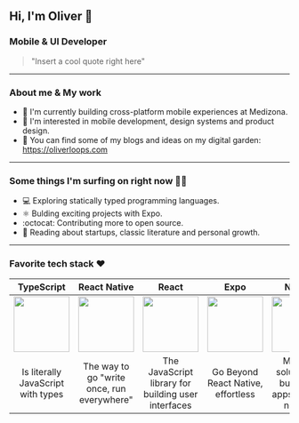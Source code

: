 ## Hi, I'm Oliver :wave:
### Mobile & UI Developer 
> "Insert a cool quote right here"

---
### About me & My work

* 🏥 I'm currently building cross-platform mobile experiences at Medizona.
* 📱 I'm interested in mobile development, design systems and product design.
* 🌱 You can find some of my blogs and ideas on my digital garden: https://oliverloops.com
___

### Some things I'm surfing on right now 🏄‍♂️

* :computer: Exploring statically typed programming languages.
* :atom_symbol: Bulding exciting projects with Expo.
* :octocat: Contributing more to open source.
* :book: Reading about startups, classic literature and personal growth.
___

### Favorite tech stack :heart:

|              TypeScript            |            React Native            |             React            |           Expo             |           Next.js           |             Swift             |
|:--------------------------:|:--------------------------:|:--------------------------:|:--------------------------:|:--------------------------:|:--------------------------:|
| <img src="https://upload.wikimedia.org/wikipedia/commons/thumb/4/4c/Typescript_logo_2020.svg/1024px-Typescript_logo_2020.svg.png" width="100px"> | <img src="https://upload.wikimedia.org/wikipedia/commons/1/18/React_Native_Logo.png" width="100px"> | <img src="https://raw.githubusercontent.com/reactjs/reactjs.org/main/src/icons/logo.svg" width="100px"> | <img src="https://upload.wikimedia.org/wikipedia/commons/thumb/4/4b/Bash_Logo_Colored.svg/1200px-Bash_Logo_Colored.svg.png" width="100px"> | <img src="https://wiki.freepascal.org/images/f/fd/Lazarus-icons-lpr-proposal-bpsoftware.png" width="100px"> | <img src="https://upload.wikimedia.org/wikipedia/commons/thumb/4/4c/Typescript_logo_2020.svg/1024px-Typescript_logo_2020.svg.png" width="100px"> |
| Is literally JavaScript with types |  The way to go "write once, run everywhere"   |  The JavaScript library for building user interfaces | Go Beyond React Native, effortless  | My best solution for build web apps when is needed  | `let x:number = undefinded;` Least-ugly JS  |
